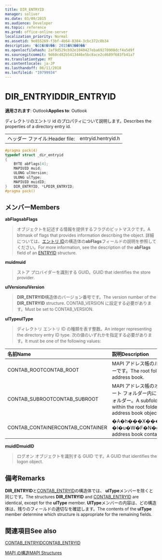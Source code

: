 ```yaml
---
title: DIR_ENTRYID
manager: soliver
ms.date: 03/09/2015
ms.audience: Developer
ms.topic: reference
ms.prod: office-online-server
localization_priority: Normal
ms.assetid: 9e055269-f3bf-4b64-8384-3cbc372c0b34
description: '�ŏI�X�V��: 2015�N3��9��'
ms.openlocfilehash: 2af9d529cb92e1040427eba69270908dcf4a5d9f
ms.sourcegitcommit: 9d60cd82b5413446e5bc8ace2cd689f683fb41a7
ms.translationtype: MT
ms.contentlocale: ja-JP
ms.lasthandoff: 06/11/2018
ms.locfileid: "19799934"
---
```

# <a name="direntryid"></a><span data-ttu-id="3b528-103">DIR_ENTRYID</span><span class="sxs-lookup"><span data-stu-id="3b528-103">DIR_ENTRYID</span></span>

  
  
<span data-ttu-id="3b528-104">**適用されます**: Outlook</span><span class="sxs-lookup"><span data-stu-id="3b528-104">**Applies to**: Outlook</span></span> 
  
<span data-ttu-id="3b528-105">ディレクトリのエントリ id のプロパティについて説明します。</span><span class="sxs-lookup"><span data-stu-id="3b528-105">Describes the properties of a directory entry id.</span></span>
  
|||
|:-----|:-----|
|<span data-ttu-id="3b528-106">ヘッダー ファイル:</span><span class="sxs-lookup"><span data-stu-id="3b528-106">Header file:</span></span>  <br/> |<span data-ttu-id="3b528-107">entryid.h</span><span class="sxs-lookup"><span data-stu-id="3b528-107">entryid.h</span></span>  <br/> |
   
```cpp
#pragma pack(4)
typedef struct _dir_entryid
{
    BYTE abFlags[4]; 
    MAPIUID muid; 
    ULONG ulVersion; 
    ULONG ulType; 
    MAPIUID muidID; 
}   DIR_ENTRYID, *LPDIR_ENTRYID; 
#pragma pack()
```

## <a name="members"></a><span data-ttu-id="3b528-108">メンバー</span><span class="sxs-lookup"><span data-stu-id="3b528-108">Members</span></span>

 <span data-ttu-id="3b528-109">**abFlags**</span><span class="sxs-lookup"><span data-stu-id="3b528-109">**abFlags**</span></span>
  
> <span data-ttu-id="3b528-110">オブジェクトを記述する情報を提供するフラグのビットマスクです。</span><span class="sxs-lookup"><span data-stu-id="3b528-110">A bitmask of flags that provides information describing the object.</span></span> <span data-ttu-id="3b528-111">詳細については、[エントリ ID](entryid.md)の構造体の**abFlags**フィールドの説明を参照してください。</span><span class="sxs-lookup"><span data-stu-id="3b528-111">For more information, see the description of the **abFlags** field of an [ENTRYID](entryid.md) structure.</span></span> 
    
 <span data-ttu-id="3b528-112">**muid**</span><span class="sxs-lookup"><span data-stu-id="3b528-112">**muid**</span></span>
  
> <span data-ttu-id="3b528-113">ストア プロバイダーを識別する GUID。</span><span class="sxs-lookup"><span data-stu-id="3b528-113">GUID that identifies the store provider.</span></span>
    
 <span data-ttu-id="3b528-114">**ulVersion**</span><span class="sxs-lookup"><span data-stu-id="3b528-114">**ulVersion**</span></span>
  
> <span data-ttu-id="3b528-115">**DIR_ENTRYID**構造体のバージョン番号です。</span><span class="sxs-lookup"><span data-stu-id="3b528-115">The version number of the **DIR_ENTRYID** structure.</span></span> <span data-ttu-id="3b528-116">CONTAB_VERSION に設定する必要があります。</span><span class="sxs-lookup"><span data-stu-id="3b528-116">Must be set to CONTAB_VERSION.</span></span> 
    
 <span data-ttu-id="3b528-117">**ulType**</span><span class="sxs-lookup"><span data-stu-id="3b528-117">**ulType**</span></span>
  
> <span data-ttu-id="3b528-118">ディレクトリ エントリ ID の種類を表す整数。</span><span class="sxs-lookup"><span data-stu-id="3b528-118">An integer representing the directory entry ID type.</span></span> <span data-ttu-id="3b528-119">次の値のいずれかを指定する必要があります。</span><span class="sxs-lookup"><span data-stu-id="3b528-119">It must be one of the following values:</span></span>
    
|<span data-ttu-id="3b528-120">**名前**</span><span class="sxs-lookup"><span data-stu-id="3b528-120">**Name**</span></span>|<span data-ttu-id="3b528-121">**説明**</span><span class="sxs-lookup"><span data-stu-id="3b528-121">**Description**</span></span>|
|:-----|:-----|
|<span data-ttu-id="3b528-122">CONTAB_ROOT</span><span class="sxs-lookup"><span data-stu-id="3b528-122">CONTAB_ROOT</span></span>  <br/> |<span data-ttu-id="3b528-123">MAPI アドレス帳のルート フォルダーです。</span><span class="sxs-lookup"><span data-stu-id="3b528-123">The root folder for a MAPI address book.</span></span>  <br/> |
|<span data-ttu-id="3b528-124">CONTAB_SUBROOT</span><span class="sxs-lookup"><span data-stu-id="3b528-124">CONTAB_SUBROOT</span></span>  <br/> |<span data-ttu-id="3b528-125">MAPI アドレス帳のオブジェクトのルート フォルダー内に含まれるサブフォルダー。</span><span class="sxs-lookup"><span data-stu-id="3b528-125">A subfolder contained within the root folder of the MAPI address book object.</span></span>  <br/> |
|<span data-ttu-id="3b528-126">CONTAB_CONTAINER</span><span class="sxs-lookup"><span data-stu-id="3b528-126">CONTAB_CONTAINER</span></span>  <br/> |<span data-ttu-id="3b528-127">�A�h���X���̃R���e�i�[ �I�u�W�F�N�g�ł��B</span><span class="sxs-lookup"><span data-stu-id="3b528-127">An address book container object.</span></span>  <br/> |
   
 <span data-ttu-id="3b528-128">**muidID**</span><span class="sxs-lookup"><span data-stu-id="3b528-128">**muidID**</span></span>
  
> <span data-ttu-id="3b528-129">ログオン オブジェクトを識別する GUID です。</span><span class="sxs-lookup"><span data-stu-id="3b528-129">A GUID that identifies the logon object.</span></span>
    
## <a name="remarks"></a><span data-ttu-id="3b528-130">備考</span><span class="sxs-lookup"><span data-stu-id="3b528-130">Remarks</span></span>

<span data-ttu-id="3b528-131">**DIR_ENTRYID**と[CONTAB_ENTRYID](contab_entryid.md)の構造体では、 **ulType**メンバーを除くと同じです。</span><span class="sxs-lookup"><span data-stu-id="3b528-131">The structures **DIR_ENTRYID** and [CONTAB_ENTRYID](contab_entryid.md) are identical, except for the **ulType** member.</span></span> <span data-ttu-id="3b528-132">**UlType**メンバーの内容は、どの構造体は、残りのフィールドの適切なを確認します。</span><span class="sxs-lookup"><span data-stu-id="3b528-132">The contents of the **ulType** member determine which structure is appropriate for the remaining fields.</span></span> 
  
## <a name="see-also"></a><span data-ttu-id="3b528-133">関連項目</span><span class="sxs-lookup"><span data-stu-id="3b528-133">See also</span></span>



[<span data-ttu-id="3b528-134">CONTAB_ENTRYID</span><span class="sxs-lookup"><span data-stu-id="3b528-134">CONTAB_ENTRYID</span></span>](contab_entryid.md)


[<span data-ttu-id="3b528-135">MAPI の構造</span><span class="sxs-lookup"><span data-stu-id="3b528-135">MAPI Structures</span></span>](mapi-structures.md)

